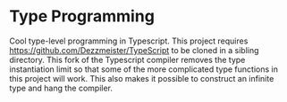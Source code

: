 
# Type Programming

Cool type-level programming in Typescript. This project requires https://github.com/Dezzmeister/TypeScript to be cloned in a sibling directory. This fork of the Typescript compiler removes the type instantiation limit so that some of the more complicated type functions in this project will work. This also makes it possible to construct an infinite type and hang the compiler.